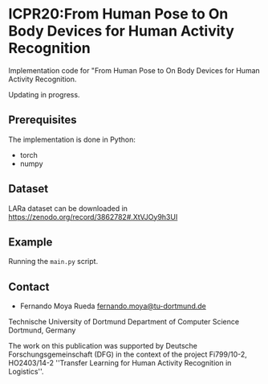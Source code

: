# ICPR20:From Human Pose to On Body Devices for Human Activity Recognition
Implementation code for "From Human Pose to On Body Devices for Human Activity Recognition.

Updating in progress.

## Prerequisites
The implementation is done in Python:
- torch
- numpy

## Dataset

LARa dataset can be downloaded in https://zenodo.org/record/3862782#.XtVJOy9h3UI

## Example

Running the `main.py` script.   

## Contact

  - Fernando Moya Rueda   fernando.moya@tu-dortmund.de
  
Technische University of Dortmund
Department of Computer Science
Dortmund, Germany
  
  
The work on this publication was supported by Deutsche Forschungsgemeinschaft (DFG) in the context of the project Fi799/10-2, HO2403/14-2 ''Transfer Learning for Human Activity Recognition in Logistics''.
